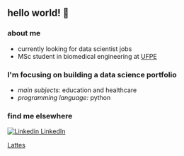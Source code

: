 ## hello world! :slightly_smiling_face:

### about me

- currently looking for data scientist jobs
- MSc student in biomedical engineering at [UFPE](https://www.ufpe.br/)

### I'm focusing on building a data science portfolio

- _main subjects:_ education and healthcare
- _programming language:_ python

<!---
### select projects
--->

### find me elsewhere 

[![Linkedin](https://i.stack.imgur.com/gVE0j.png) LinkedIn](https://www.linkedin.com/in/pedro-vitorlima/)

[Lattes](http://lattes.cnpq.br/5694834370741298)
